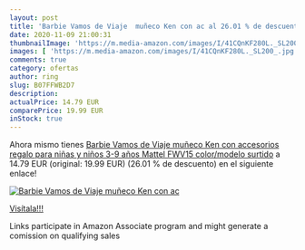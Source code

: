 ```yaml
---
layout: post
title: 'Barbie Vamos de Viaje  muñeco Ken con ac al 26.01 % de descuento'
date: 2020-11-09 21:00:31
thumbnailImage: 'https://m.media-amazon.com/images/I/41CQnKF280L._SL200_.jpg'
images: [ 'https://m.media-amazon.com/images/I/41CQnKF280L._SL200_.jpg' ]
comments: true
category: ofertas
author: ring
slug: B07FFWB2D7
description:
actualPrice: 14.79 EUR
comparePrice: 19.99 EUR
inStock: true
---
```


Ahora mismo tienes [Barbie Vamos de Viaje  muñeco Ken con accesorios  regalo para niñas y niños 3-9 años  Mattel FWV15    color/modelo surtido](https://www.amazon.es/dp/B07FFWB2D7/?tag=tolees-21) a 14.79 EUR (original: 19.99 EUR) (26.01 %  de descuento) en el siguiente enlace!

[![Barbie Vamos de Viaje  muñeco Ken con ac](https://m.media-amazon.com/images/I/41CQnKF280L._SL200_.jpg)](https://www.amazon.es/dp/B07FFWB2D7/?tag=tolees-21)

[Visítala!!!](https://www.amazon.es/dp/B07FFWB2D7/?tag=tolees-21)

Links participate in Amazon Associate program and might generate a comission on qualifying sales
